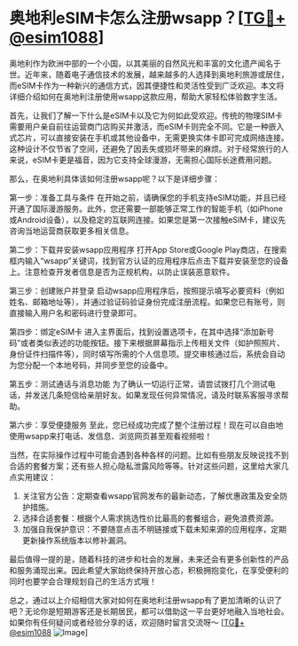 # 奥地利eSIM卡怎么注册wsapp？[[TG💪+ @esim1088](https://t.me/s/esim1088)]

奥地利作为欧洲中部的一个小国，以其美丽的自然风光和丰富的文化遗产闻名于世。近年来，随着电子通信技术的发展，越来越多的人选择到奥地利旅游或居住，而eSIM卡作为一种新兴的通信方式，因其便捷性和灵活性受到广泛欢迎。本文将详细介绍如何在奥地利注册使用wsapp这款应用，帮助大家轻松体验数字生活。

首先，让我们了解一下什么是eSIM卡以及它为何如此受欢迎。传统的物理SIM卡需要用户亲自前往运营商门店购买并激活，而eSIM卡则完全不同。它是一种嵌入式芯片，可以直接安装在手机或其他设备中，无需更换实体卡即可完成网络连接。这种设计不仅节省了空间，还避免了因丢失或损坏带来的麻烦。对于经常旅行的人来说，eSIM卡更是福音，因为它支持全球漫游，无需担心国际长途费用问题。

那么，在奥地利具体该如何注册wsapp呢？以下是详细步骤：

第一步：准备工具与条件
在开始之前，请确保您的手机支持eSIM功能，并且已经开通了国际漫游服务。此外，您还需要一部能够正常工作的智能手机（如iPhone或Android设备），以及稳定的互联网连接。如果您是第一次接触eSIM卡，建议先咨询当地运营商获取更多相关信息。

第二步：下载并安装wsapp应用程序
打开App Store或Google Play商店，在搜索框内输入“wsapp”关键词，找到官方认证的应用程序后点击下载并安装至您的设备上。注意检查开发者信息是否为正规机构，以防止误装恶意软件。

第三步：创建账户并登录
启动wsapp应用程序后，按照提示填写必要资料（例如姓名、邮箱地址等），并通过验证码验证身份完成注册流程。如果您已有账号，则直接输入用户名和密码进行登录即可。

第四步：绑定eSIM卡
进入主界面后，找到设置选项卡，在其中选择“添加新号码”或者类似表述的功能按钮。接下来根据屏幕指示上传相关文件（如护照照片、身份证件扫描件等），同时填写所需的个人信息项。提交审核通过后，系统会自动为您分配一个本地号码，并同步至您的设备中。

第五步：测试通话与消息功能
为了确认一切运行正常，请尝试拨打几个测试电话，并发送几条短信给亲朋好友。如果发现任何异常情况，请及时联系客服寻求帮助。

第六步：享受便捷服务
至此，您已经成功完成了整个注册过程！现在可以自由地使用wsapp来打电话、发信息、浏览网页甚至观看视频啦！

当然，在实际操作过程中可能会遇到各种各样的问题。比如有些朋友反映说找不到合适的套餐方案；还有些人担心隐私泄露风险等等。针对这些问题，这里给大家几点实用建议：

1. 关注官方公告：定期查看wsapp官网发布的最新动态，了解优惠政策及安全防护措施。
2. 选择合适套餐：根据个人需求挑选性价比最高的套餐组合，避免浪费资源。
3. 加强自我保护意识：不要随意点击不明链接或下载未知来源的应用程序，定期更新操作系统版本以修补漏洞。

最后值得一提的是，随着科技的进步和社会的发展，未来还会有更多创新性的产品和服务涌现出来。因此希望大家始终保持开放心态，积极拥抱变化，在享受便利的同时也要学会合理规划自己的生活方式哦！

总之，通过以上介绍相信大家对如何在奥地利注册wsapp有了更加清晰的认识了吧？无论你是短期游客还是长期居民，都可以借助这一平台更好地融入当地社会。如果你有任何疑问或者经验分享的话，欢迎随时留言交流呀～ [[TG💪+ @esim1088](https://t.me/s/esim1088) ![Image](https://i.postimg.cc/4NQfJmqS/Snipaste-2025-05-13-00-14-12.png)]